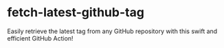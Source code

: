 # fetch-latest-github-tag
Easily retrieve the latest tag from any GitHub repository with this swift and efficient GitHub Action!
